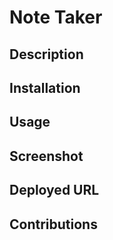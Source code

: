 # Note Taker

## Description

## Installation

## Usage

## Screenshot

## Deployed URL

## Contributions